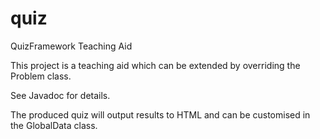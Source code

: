 quiz
====

QuizFramework Teaching Aid

This project is a teaching aid which can be extended by overriding the Problem class. 

See Javadoc for details.

The produced quiz will output results to HTML and can be customised in the GlobalData class.
